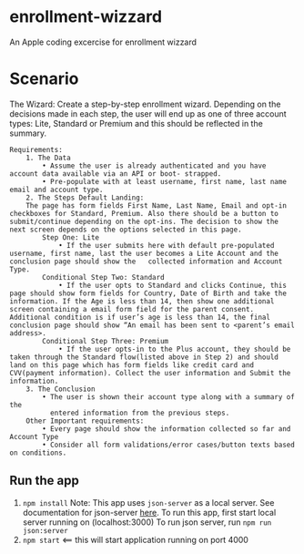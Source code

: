 # enrollment-wizzard
An Apple coding excercise for enrollment wizzard

# Scenario

The Wizard: 
    Create a step-by-step enrollment wizard. Depending on the decisions made in each step, the user will end up as one of three account types: Lite, Standard or Premium and this should be reflected in the summary.

    Requirements:
        1. The Data
            • Assume the user is already authenticated and you have account data available via an API or boot- strapped.
            • Pre-populate with at least username, first name, last name email and account type.
        2. The Steps Default Landing:
        The page has form fields First Name, Last Name, Email and opt-in checkboxes for Standard, Premium. Also there should be a button to submit/continue depending on the opt-ins. The decision to show the next screen depends on the options selected in this page.
            Step One: Lite
                • If the user submits here with default pre-populated username, first name, last the user becomes a Lite Account and the conclusion page should show the   collected information and Account Type.
            Conditional Step Two: Standard
                • If the user opts to Standard and clicks Continue, this page should show form fields for Country, Date of Birth and take the information. If the Age is less than 14, then show one additional screen containing a email form field for the parent consent. Additional condition is if user’s age is less than 14, the final conclusion page should show “An email has been sent to <parent’s email address>.
            Conditional Step Three: Premium
                • If the user opts-in to the Plus account, they should be taken through the Standard flow(listed above in Step 2) and should land on this page which has form fields like credit card and CVV(payment information). Collect the user information and Submit the information.
        3. The Conclusion
            • The user is shown their account type along with a summary of the
              entered information from the previous steps.
        Other Important requirements:
            • Every page should show the information collected so far and Account Type
            • Consider all form validations/error cases/button texts based on conditions.


## Run the app

1. ```npm install```
    Note: This app uses `json-server` as a local server. See documentation for json-server [here](https://github.com/typicode/json-server).
    To run this app, first start local server running on (localhost:3000)
            To run json server, run
            ```npm run json:server```
2. ```npm start``` <== this will start application running on port 4000